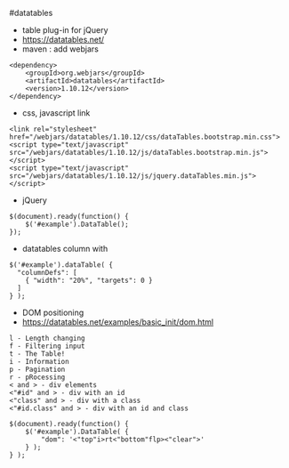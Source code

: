 #datatables
- table plug-in for jQuery
- https://datatables.net/
- maven : add webjars
````
<dependency>
    <groupId>org.webjars</groupId>
    <artifactId>datatables</artifactId>
    <version>1.10.12</version>
</dependency>	
````
- css, javascript link
````
<link rel="stylesheet" href="/webjars/datatables/1.10.12/css/dataTables.bootstrap.min.css">
<script type="text/javascript" src="/webjars/datatables/1.10.12/js/dataTables.bootstrap.min.js"></script>
<script type="text/javascript" src="/webjars/datatables/1.10.12/js/jquery.dataTables.min.js"></script>
````
- jQuery
````
$(document).ready(function() {
    $('#example').DataTable();
});
````
- datatables column with
````
$('#example').dataTable( {
  "columnDefs": [
    { "width": "20%", "targets": 0 }
  ]
} );
````
- DOM positioning
 - https://datatables.net/examples/basic_init/dom.html
````
l - Length changing
f - Filtering input
t - The Table!
i - Information
p - Pagination
r - pRocessing
< and > - div elements
<"#id" and > - div with an id
<"class" and > - div with a class
<"#id.class" and > - div with an id and class
````
````
$(document).ready(function() {
    $('#example').DataTable( {
        "dom": '<"top"i>rt<"bottom"flp><"clear">'
    } );
} );
````